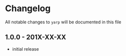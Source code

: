 # Changelog

All notable changes to `yarp` will be documented in this file

## 1.0.0 - 201X-XX-XX

- initial release
